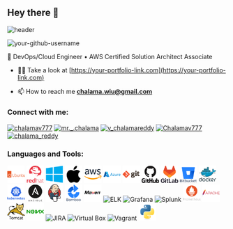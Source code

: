 ## Hey there 👋

![header](https://capsule-render.vercel.app/api?type=waving&color=gradient&height=200&section=header&text=Chalama%20Reddy%20Venna&fontSize=50)
<p align="left"> <img src="https://komarev.com/ghpvc/?username=your-github-username&label=Profile%20views&color=0e75b6&style=flat" alt="your-github-username" /> </p>


💼 DevOps/Cloud Engineer • AWS Certified Solution Architect Associate

<p> </p>

- 👨‍💻 Take a look at [https://your-portfolio-link.com](https://your-portfolio-link.com)

- 📫 How to reach me **chalama.wiu@gmail.com**

<h3 align="left">Connect with me:</h3>
<p align="left">
<a href="https://linkedin.com/in/chalamav777" target="blank"><img align="center" src="https://raw.githubusercontent.com/rahuldkjain/github-profile-readme-generator/master/src/images/icons/Social/linked-in-alt.svg" alt="chalamav777" height="30" width="40" /></a>
<a href="https://instagram.com/mr._.chalama" target="blank"><img align="center" src="https://raw.githubusercontent.com/rahuldkjain/github-profile-readme-generator/master/src/images/icons/Social/instagram.svg" alt="mr._.chalama" height="30" width="40" /></a>
<a href="https://twitter.com/v_chalamareddy" target="blank"><img align="center" src="https://raw.githubusercontent.com/rahuldkjain/github-profile-readme-generator/master/src/images/icons/Social/twitter.svg" alt="v_chalamareddy" height="30" width="40" /></a>
<a href="https://facebook.com/Chalamav777" target="blank"><img align="center" src="https://raw.githubusercontent.com/rahuldkjain/github-profile-readme-generator/master/src/images/icons/Social/facebook.svg" alt="Chalamav777" height="30" width="40" /></a>
<a href="https://www.snapchat.com/add/chalama_reddy" target="blank"><img align="center" src="https://raw.githubusercontent.com/rahuldkjain/github-profile-readme-generator/master/src/images/icons/Social/snapchat.svg" alt="chalama_reddy" height="30" width="40" /></a>
</p>


<h3 align="left">Languages and Tools:</h3>
<p align="left"> 
<img src="https://raw.githubusercontent.com/devicons/devicon/master/icons/ubuntu/ubuntu-plain-wordmark.svg" alt="Ubuntu" width="40" height="40"/> 
<img src="https://raw.githubusercontent.com/devicons/devicon/master/icons/redhat/redhat-plain-wordmark.svg" alt="Red Hat" width="40" height="40"/> 
<img src="https://raw.githubusercontent.com/devicons/devicon/master/icons/windows8/windows8-original.svg" alt="Windows" width="40" height="40"/>
<img src="https://raw.githubusercontent.com/devicons/devicon/master/icons/apple/apple-original.svg" alt="Mac OS" width="40" height="40"/> 
<img src="https://raw.githubusercontent.com/devicons/devicon/master/icons/amazonwebservices/amazonwebservices-original-wordmark.svg" alt="AWS" width="40" height="40"/> 
<img src="https://raw.githubusercontent.com/devicons/devicon/master/icons/azure/azure-original-wordmark.svg" alt="Azure" width="40" height="40"/> 
<img src="https://raw.githubusercontent.com/devicons/devicon/master/icons/git/git-original-wordmark.svg" alt="Git" width="40" height="40"/> 
<img src="https://raw.githubusercontent.com/devicons/devicon/master/icons/github/github-original-wordmark.svg" alt="GitHub" width="40" height="40"/> 
<img src="https://raw.githubusercontent.com/devicons/devicon/master/icons/gitlab/gitlab-original-wordmark.svg" alt="GitLab" width="40" height="40"/> 
<img src="https://raw.githubusercontent.com/devicons/devicon/master/icons/bitbucket/bitbucket-original-wordmark.svg" alt="Bitbucket" width="40" height="40"/> 
<img src="https://raw.githubusercontent.com/devicons/devicon/master/icons/docker/docker-original-wordmark.svg" alt="Docker" width="40" height="40"/> 
<img src="https://raw.githubusercontent.com/devicons/devicon/master/icons/kubernetes/kubernetes-plain-wordmark.svg" alt="Kubernetes" width="40" height="40"/> 
<img src="https://raw.githubusercontent.com/devicons/devicon/master/icons/ansible/ansible-original-wordmark.svg" alt="Ansible" width="40" height="40"/> 
<img src="https://raw.githubusercontent.com/devicons/devicon/master/icons/jenkins/jenkins-original.svg" alt="Jenkins" width="40" height="40"/> 
<img src="https://raw.githubusercontent.com/devicons/devicon/master/icons/bamboo/bamboo-original-wordmark.svg" alt="Bamboo" width="40" height="40"/> 
<img src="https://raw.githubusercontent.com/devicons/devicon/master/icons/maven/maven-original-wordmark.svg" alt="Maven" width="40" height="40"/> 
<img src="https://www.vectorlogo.zone/logos/elastic/elastic-icon.svg" alt="ELK" width="40" height="40"/> 
<img src="https://www.vectorlogo.zone/logos/grafana/grafana-icon.svg" alt="Grafana" width="40" height="40"/> 
<img src="https://www.vectorlogo.zone/logos/splunk/splunk-icon.svg" alt="Splunk" width="40" height="40"/> 
<img src="https://raw.githubusercontent.com/devicons/devicon/master/icons/prometheus/prometheus-original-wordmark.svg" alt="Prometheus" width="40" height="40"/> 
<img src="https://raw.githubusercontent.com/devicons/devicon/master/icons/apache/apache-original-wordmark.svg" alt="Apache HTTP Server" width="40" height="40"/> 
<img src="https://raw.githubusercontent.com/devicons/devicon/master/icons/tomcat/tomcat-original-wordmark.svg" alt="Tomcat" width="40" height="40"/> 
<img src="https://raw.githubusercontent.com/devicons/devicon/master/icons/nginx/nginx-original.svg" alt="Nginx" width="40" height="40"/> 
<img src="https://www.vectorlogo.zone/logos/atlassian_jira/atlassian_jira-icon.svg" alt="JIRA" width="40" height="40"/> 
<img src="https://www.vectorlogo.zone/logos/virtualbox/virtualbox-icon.svg" alt="Virtual Box" width="40" height="40"/> 
<img src="https://www.vectorlogo.zone/logos/vagrantup/vagrantup-icon.svg" alt="Vagrant" width="40" height="40"/> 
<img src="https://raw.githubusercontent.com/devicons/devicon/master/icons/python/python-original.svg" alt="Python" width="40" height="40"/> 

</p>

